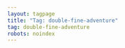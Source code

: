 ```yaml
---
layout: tagpage
title: "Tag: double-fine-adventure"
tag: double-fine-adventure
robots: noindex
---
```

